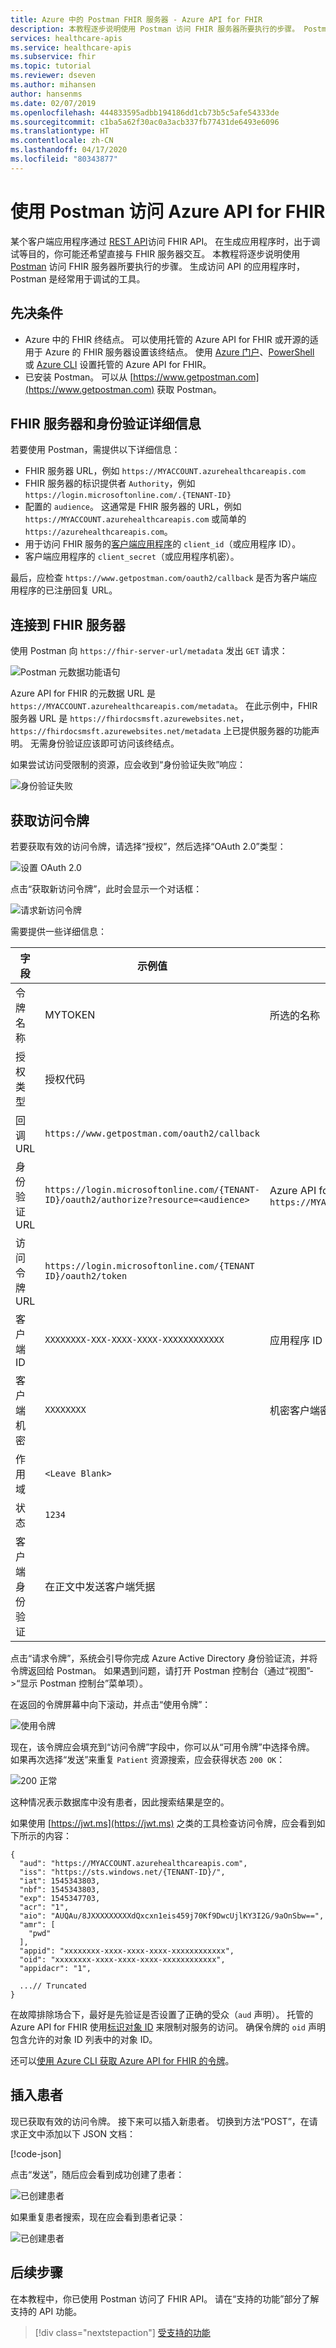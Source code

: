 ```yaml
---
title: Azure 中的 Postman FHIR 服务器 - Azure API for FHIR
description: 本教程逐步说明使用 Postman 访问 FHIR 服务器所要执行的步骤。 Postman 有助于调试访问 API 的应用程序。
services: healthcare-apis
ms.service: healthcare-apis
ms.subservice: fhir
ms.topic: tutorial
ms.reviewer: dseven
ms.author: mihansen
author: hansenms
ms.date: 02/07/2019
ms.openlocfilehash: 444833595adbb194186dd1cb73b5c5afe54333de
ms.sourcegitcommit: c1ba5a62f30ac0a3acb337fb77431de6493e6096
ms.translationtype: HT
ms.contentlocale: zh-CN
ms.lasthandoff: 04/17/2020
ms.locfileid: "80343877"
---
```

# <a name="access-azure-api-for-fhir-with-postman"></a>使用 Postman 访问 Azure API for FHIR

某个客户端应用程序通过 [REST API](https://www.hl7.org/fhir/http.html)访问 FHIR API。 在生成应用程序时，出于调试等目的，你可能还希望直接与 FHIR 服务器交互。 本教程将逐步说明使用 [Postman](https://www.getpostman.com/) 访问 FHIR 服务器所要执行的步骤。 生成访问 API 的应用程序时，Postman 是经常用于调试的工具。

## <a name="prerequisites"></a>先决条件

- Azure 中的 FHIR 终结点。 可以使用托管的 Azure API for FHIR 或开源的适用于 Azure 的 FHIR 服务器设置该终结点。 使用 [Azure 门户](fhir-paas-portal-quickstart.md)、[PowerShell](fhir-paas-powershell-quickstart.md) 或 [Azure CLI](fhir-paas-cli-quickstart.md) 设置托管的 Azure API for FHIR。
- 已安装 Postman。 可以从 [https://www.getpostman.com](https://www.getpostman.com) 获取 Postman。

## <a name="fhir-server-and-authentication-details"></a>FHIR 服务器和身份验证详细信息

若要使用 Postman，需提供以下详细信息：

- FHIR 服务器 URL，例如 `https://MYACCOUNT.azurehealthcareapis.com`
- FHIR 服务器的标识提供者 `Authority`，例如 `https://login.microsoftonline.com/.{TENANT-ID}`
- 配置的 `audience`。 这通常是 FHIR 服务器的 URL，例如 `https://MYACCOUNT.azurehealthcareapis.com` 或简单的 `https://azurehealthcareapis.com`。
- 用于访问 FHIR 服务的[客户端应用程序](register-confidential-azure-ad-client-app.md)的 `client_id`（或应用程序 ID）。
- 客户端应用程序的 `client_secret`（或应用程序机密）。

最后，应检查 `https://www.getpostman.com/oauth2/callback` 是否为客户端应用程序的已注册回复 URL。

## <a name="connect-to-fhir-server"></a>连接到 FHIR 服务器

使用 Postman 向 `https://fhir-server-url/metadata` 发出 `GET` 请求：

![Postman 元数据功能语句](media/tutorial-postman/postman-metadata.png)

Azure API for FHIR 的元数据 URL 是 `https://MYACCOUNT.azurehealthcareapis.com/metadata`。 在此示例中，FHIR 服务器 URL 是 `https://fhirdocsmsft.azurewebsites.net`，`https://fhirdocsmsft.azurewebsites.net/metadata` 上已提供服务器的功能声明。 无需身份验证应该即可访问该终结点。

如果尝试访问受限制的资源，应会收到“身份验证失败”响应：

![身份验证失败](media/tutorial-postman/postman-authentication-failed.png)

## <a name="obtaining-an-access-token"></a>获取访问令牌

若要获取有效的访问令牌，请选择“授权”，然后选择“OAuth 2.0”类型：

![设置 OAuth 2.0](media/tutorial-postman/postman-select-oauth2.png)

点击“获取新访问令牌”，此时会显示一个对话框：

![请求新访问令牌](media/tutorial-postman/postman-request-token.png)

需要提供一些详细信息：

| 字段                 | 示例值                                                                                                   | 注释                    |
|-----------------------|-----------------------------------------------------------------------------------------------------------------|----------------------------|
| 令牌名称            | MYTOKEN                                                                                                         | 所选的名称          |
| 授权类型            | 授权代码                                                                                              |                            |
| 回调 URL          | `https://www.getpostman.com/oauth2/callback`                                                                      |                            |
| 身份验证 URL              | `https://login.microsoftonline.com/{TENANT-ID}/oauth2/authorize?resource=<audience>` | Azure API for FHIR 的 `audience` 是 `https://MYACCOUNT.azurehealthcareapis.com` |
| 访问令牌 URL      | `https://login.microsoftonline.com/{TENANT ID}/oauth2/token`                                                      |                            |
| 客户端 ID             | `XXXXXXXX-XXX-XXXX-XXXX-XXXXXXXXXXXX`                                                                            | 应用程序 ID             |
| 客户端机密         | `XXXXXXXX`                                                                                                        | 机密客户端密钥          |
| 作用域 | `<Leave Blank>` |
| 状态                 | `1234`                                                                                                            |                            |
| 客户端身份验证 | 在正文中发送客户端凭据                                                                                 |                 

点击“请求令牌”，系统会引导你完成 Azure Active Directory 身份验证流，并将令牌返回给 Postman。 如果遇到问题，请打开 Postman 控制台（通过“视图”->“显示 Postman 控制台”菜单项）。

在返回的令牌屏幕中向下滚动，并点击“使用令牌”：

![使用令牌](media/tutorial-postman/postman-use-token.png)

现在，该令牌应会填充到“访问令牌”字段中，你可以从“可用令牌”中选择令牌。 如果再次选择“发送”来重复 `Patient` 资源搜索，应会获得状态 `200 OK`：

![200 正常](media/tutorial-postman/postman-200-OK.png)

这种情况表示数据库中没有患者，因此搜索结果是空的。

如果使用 [https://jwt.ms](https://jwt.ms) 之类的工具检查访问令牌，应会看到如下所示的内容：

```jsonc
{
  "aud": "https://MYACCOUNT.azurehealthcareapis.com",
  "iss": "https://sts.windows.net/{TENANT-ID}/",
  "iat": 1545343803,
  "nbf": 1545343803,
  "exp": 1545347703,
  "acr": "1",
  "aio": "AUQAu/8JXXXXXXXXXdQxcxn1eis459j70Kf9DwcUjlKY3I2G/9aOnSbw==",
  "amr": [
    "pwd"
  ],
  "appid": "xxxxxxxx-xxxx-xxxx-xxxx-xxxxxxxxxxxx",
  "oid": "xxxxxxxx-xxxx-xxxx-xxxx-xxxxxxxxxxxx",
  "appidacr": "1",

  ...// Truncated
}
```

在故障排除场合下，最好是先验证是否设置了正确的受众（`aud` 声明）。 托管的 Azure API for FHIR 使用[标识对象 ID](find-identity-object-ids.md) 来限制对服务的访问。 确保令牌的 `oid` 声明包含允许的对象 ID 列表中的对象 ID。

还可以[使用 Azure CLI 获取 Azure API for FHIR 的令牌](get-healthcare-apis-access-token-cli.md)。

## <a name="inserting-a-patient"></a>插入患者

现已获取有效的访问令牌。 接下来可以插入新患者。 切换到方法“POST”，在请求正文中添加以下 JSON 文档：

[!code-json[](samples/sample-patient.json)]

点击“发送”，随后应会看到成功创建了患者：

![已创建患者](media/tutorial-postman/postman-patient-created.png)

如果重复患者搜索，现在应会看到患者记录：

![已创建患者](media/tutorial-postman/postman-patient-found.png)

## <a name="next-steps"></a>后续步骤

在本教程中，你已使用 Postman 访问了 FHIR API。 请在“支持的功能”部分了解支持的 API 功能。
 
>[!div class="nextstepaction"]
>[受支持的功能](fhir-features-supported.md)